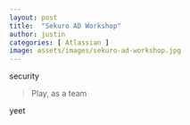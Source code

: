 ```yaml
---
layout: post
title:  "Sekuro AD Workshop"
author: justin
categories: [ Atlassian ]
image: assets/images/sekuro-ad-workshop.jpg
---
```


security

> Play, as a team
> 
yeet
